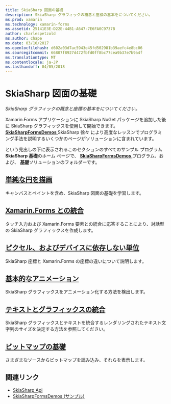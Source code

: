 ```yaml
---
title: SkiaSharp 図面の基礎
description: SkiaSharp グラフィックの概念と座標の基本をについてください。
ms.prod: xamarin
ms.technology: xamarin-forms
ms.assetid: 25141E3E-D22E-44B1-A647-7E6FA0C9737B
author: charlespetzold
ms.author: chape
ms.date: 03/10/2017
ms.openlocfilehash: d602a03d7ac5943e45fd502981b39aefc4e8bc06
ms.sourcegitcommit: 66807f8927d472fbfd0ff8bc77cea9b37e7b9a4f
ms.translationtype: MT
ms.contentlocale: ja-JP
ms.lasthandoff: 04/05/2018
---
```

# <a name="skiasharp-drawing-basics"></a>SkiaSharp 図面の基礎

_SkiaSharp グラフィックの概念と座標の基本をについてください。_

Xamarin.Forms アプリケーションに SkiaSharp NuGet パッケージを追加した後に SkiaSharp グラフィックスを使用して開始できます。 [ **SkiaSharpFormsDemos** ](https://developer.xamarin.com/samples/xamarin-forms/SkiaSharpForms/Demos/) SkiaSharp 徐々 により高度なレッスンでプログラミング手法を説明するいくつかのページがソリューションに含まれています。

という見出しの下に表示されるこのセクションのすべてのサンプル プログラム**SkiaSharp 基礎**のホーム ページで、 [ **SkiaSharpFormsDemos** ](https://developer.xamarin.com/samples/xamarin-forms/SkiaSharpForms/Demos/)プログラム、および、 [**基礎**](https://github.com/xamarin/xamarin-forms-samples/tree/master/SkiaSharpForms/Demos/Demos/SkiaSharpFormsDemos/Basics)ソリューションのフォルダーです。

## <a name="drawing-a-simple-circlecirclemd"></a>[単純な円を描画](circle.md)

キャンバスとペイントを含め、SkiaSharp 図面の基礎を学習します。

## <a name="integrating-with-xamarinformsintegrationmd"></a>[Xamarin.Forms との統合](integration.md)

タッチ入力および Xamarin.Forms 要素との統合に応答することにより、対話型の SkiaSharp グラフィックスを作成します。

## <a name="pixels-and-device-independent-unitspixelsmd"></a>[ピクセル、およびデバイスに依存しない単位](pixels.md)

SkiaSharp 座標と Xamarin.Forms の座標の違いについて説明します。

## <a name="basic-animationanimationmd"></a>[基本的なアニメーション](animation.md)

SkiaSharp グラフィックスをアニメーション化する方法を検出します。

## <a name="integrating-text-and-graphicstextmd"></a>[テキストとグラフィックスの統合](text.md)

SkiaSharp グラフィックスとテキストを統合するレンダリングされたテキスト文字列のサイズを決定する方法を参照してください。

## <a name="bitmap-basicsbitmapsmd"></a>[ビットマップの基礎](bitmaps.md)

さまざまなソースからビットマップを読み込み、それらを表示します。


## <a name="related-links"></a>関連リンク

- [SkiaSharp Api](https://developer.xamarin.com/api/root/SkiaSharp/)
- [SkiaSharpFormsDemos (サンプル)](https://developer.xamarin.com/samples/xamarin-forms/SkiaSharpForms/Demos/)
